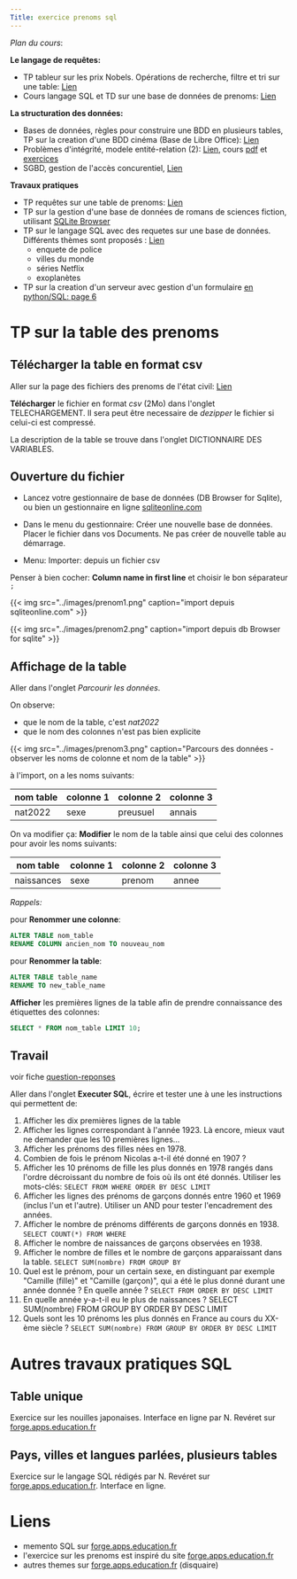 ```yaml
---
Title: exercice prenoms sql
---
```


*Plan du cours*:

**Le langage de requêtes:**
* TP tableur sur les prix Nobels. Opérations de recherche, filtre et tri sur une table: [Lien](/docs/competences/calc/page3)
* Cours langage SQL et TD sur une base de données de prenoms: [Lien](/docs/NSI/bases/page7/)

**La structuration des données:**
* Bases de données, règles pour construire une BDD en plusieurs tables, TP sur la creation d'une BDD cinéma (Base de Libre Office): [Lien](/docs/NSI/bases/page2/)
* Problèmes d'intégrité, modele entité-relation (2): [Lien](../page1/), cours [pdf](/pdf/NSI/bdd1_prof.pdf) et [exercices](/pdf/NSI/bdd1_eleve.pdf)
* SGBD, gestion de l'accès concurentiel, [Lien](../page3/)

**Travaux pratiques**
* TP requêtes sur une table de prenoms: [Lien](../page8)
* TP sur la gestion d'une base de données de romans de sciences fiction, utilisant [SQLite Browser](../page6)
* TP sur le langage SQL avec des requetes sur une base de données. Différents thèmes sont proposés : [Lien](../page4)
	* enquete de police
	* villes du monde
	* séries Netflix
	* exoplanètes
* TP sur la creation d'un serveur avec gestion d'un formulaire [en python/SQL: page 6](../page5/)

# TP sur la table des prenoms
## Télécharger la table en format csv
Aller sur la page des fichiers des prenoms de l'état civil: [Lien](https://www.insee.fr/fr/statistiques/7633685)

**Télécharger** le fichier en format *csv* (2Mo) dans l'onglet TELECHARGEMENT. Il sera peut être necessaire de *dezipper* le fichier si celui-ci est compressé.

La description de la table se trouve dans l'onglet DICTIONNAIRE DES VARIABLES.

## Ouverture du fichier
* Lancez votre gestionnaire de base de données (DB Browser for Sqlite), ou bien un gestionnaire en ligne [sqliteonline.com](https://sqliteonline.com/)

* Dans le menu du gestionnaire: Créer une nouvelle base de données. Placer le fichier dans vos Documents. Ne pas créer de nouvelle table au démarrage.

* Menu: Importer: depuis un fichier csv

Penser à bien cocher: **Column name in first line** et choisir le bon séparateur `;`


{{< img src="../images/prenom1.png" caption="import depuis sqliteonline.com" >}}

{{< img src="../images/prenom2.png" caption="import depuis db Browser for sqlite" >}}

## Affichage de la table
Aller dans l'onglet *Parcourir les données*.

On observe:

* que le nom de la table, c'est *nat2022*
* que le nom des colonnes n'est pas bien explicite

{{< img src="../images/prenom3.png" caption="Parcours des données - observer les noms de colonne et nom de la table" >}}

à l'import, on a les noms suivants:

| nom table | colonne 1 | colonne 2 | colonne 3 |
| --- | --- | --- | --- |
| nat2022 | sexe | preusuel | annais | nombre |

On va modifier ça: **Modifier** le nom de la table ainsi que celui des colonnes pour avoir les noms suivants:

| nom table | colonne 1 | colonne 2 | colonne 3 |
| --- | --- | --- | --- |
| naissances | sexe | prenom | annee | nombre |

*Rappels:*

pour **Renommer une colonne**:

```SQL
ALTER TABLE nom_table
RENAME COLUMN ancien_nom TO nouveau_nom
```

pour **Renommer la table**:

```SQL
ALTER TABLE table_name
RENAME TO new_table_name
```

**Afficher** les premières lignes de la table afin de prendre connaissance des étiquettes des colonnes:

```sql
SELECT * FROM nom_table LIMIT 10;
```

## Travail
voir fiche [question-reponses](/pdf/NSI/bdd2_fiche_reponse_prenoms.pdf)

Aller dans l'onglet **Executer SQL**, écrire et tester une à une les instructions qui permettent de:

1. Afficher les dix premières lignes de la table
2. Afficher les lignes correspondant à l'année 1923. Là encore, mieux vaut ne demander que les 10 premières lignes…
3. Afficher les prénoms des filles nées en 1978.
4. Combien de fois le prénom Nicolas a-t-il été donné en 1907 ?
5. Afficher les 10 prénoms de fille les plus donnés en 1978 rangés dans l'ordre décroissant du nombre de fois où ils ont été donnés. Utiliser les mots-clés:
`SELECT FROM WHERE ORDER BY DESC LIMIT`
6. Afficher les lignes des prénoms de garçons donnés entre 1960 et 1969 (inclus l'un et l'autre). Utiliser un AND pour tester l'encadrement des années.
7. Afficher le nombre de prénoms différents de garçons donnés en 1938.
`SELECT COUNT(*) FROM WHERE`
8. Afficher le nombre de naissances de garçons observées en 1938.
9. Afficher le nombre de filles et le nombre de garçons apparaissant dans la table.
`SELECT SUM(nombre) FROM GROUP BY`
10. Quel est le prénom, pour un certain sexe, en distinguant par exemple "Camille (fille)" et "Camille (garçon)", qui a été le plus donné durant une année donnée ? En quelle année ?
`SELECT FROM ORDER BY DESC LIMIT`
11. En quelle année y-a-t-il eu le plus de naissances ?
SELECT SUM(nombre) FROM GROUP BY ORDER BY DESC LIMIT
12. Quels sont les 10 prénoms les plus donnés en France au cours du XX-ème siècle ?
`SELECT SUM(nombre) FROM GROUP BY ORDER BY DESC LIMIT` 

# Autres travaux pratiques SQL
## Table unique
Exercice sur les nouilles japonaises. Interface en ligne par N. Revéret sur [forge.apps.education.fr](https://exercices-bdd-aa801f.forge.apps.education.fr/32_ramens/ramens/)
## Pays, villes et langues parlées, plusieurs tables
Exercice sur le langage SQL rédigés par N. Revéret sur [forge.apps.education.fr](https://exercices-bdd-aa801f.forge.apps.education.fr/41_films/films/). Interface en ligne.

# Liens
* memento SQL sur [forge.apps.education.fr](https://exercices-bdd-aa801f.forge.apps.education.fr/memento_sql/)
* l'exercice sur les prenoms est inspiré du site [forge.apps.education.fr](https://exercices-bdd-aa801f.forge.apps.education.fr/)
* autres themes sur [forge.apps.education.fr](https://forge.apps.education.fr/gbecker/terminale-nsi/-/blob/9b29abe61b7b7aef253f99a863c8d047924b4d02/Theme2_base_de_donnees/02_langage-sql-exercices.md) (disquaire)